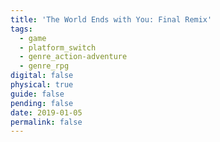 ```yaml
---
title: 'The World Ends with You: Final Remix'
tags:
  - game
  - platform_switch
  - genre_action-adventure
  - genre_rpg
digital: false
physical: true
guide: false
pending: false
date: 2019-01-05
permalink: false
---
```

